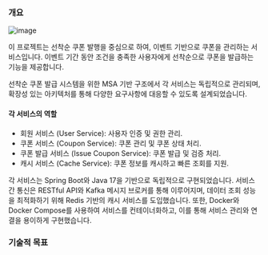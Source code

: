 ### 개요
![image](https://github.com/user-attachments/assets/7f679dfe-2eeb-4fa9-bcc6-f7f216466f14)

이 프로젝트는 선착순 쿠폰 발행을 중심으로 하여, 이벤트 기반으로 쿠폰을 관리하는 서비스입니다. 이벤트 기간 동안 조건을 충족한 사용자에게 선착순으로 쿠폰을 발급하는 기능을 제공합니다.

선착순 쿠폰 발급 시스템을 위한 MSA 기반 구조에서 각 서비스는 독립적으로 관리되며, 확장성 있는 아키텍처를 통해 다양한 요구사항에 대응할 수 있도록 설계되었습니다. 
#### 각 서비스의 역할

- 회원 서비스 (User Service): 사용자 인증 및 권한 관리.
- 쿠폰 서비스 (Coupon Service): 쿠폰 관리 및 쿠폰 상태 처리.
- 쿠폰 발급 서비스 (Issue Coupon Service): 쿠폰 발급 및 검증 처리.
- 캐시 서비스 (Cache Service): 쿠폰 정보를 캐시하고 빠른 조회를 지원.

각 서비스는 Spring Boot와 Java 17을 기반으로 독립적으로 구현되었습니다. 서비스 간 통신은 RESTful API와 Kafka 메시지 브로커를 통해 이루어지며, 데이터 조회 성능을 최적화하기 위해 Redis 기반의 캐시 서비스를 도입했습니다. 또한, Docker와 Docker Compose를 사용하여 서비스를 컨테이너화하고, 이를 통해 서비스 관리와 연결을 용이하게 구현했습니다.

### 기술적 목표
